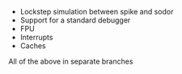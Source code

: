 * Lockstep simulation between spike and sodor
* Support for a standard debugger
* FPU
* Interrupts 
* Caches 

All of the above in separate branches